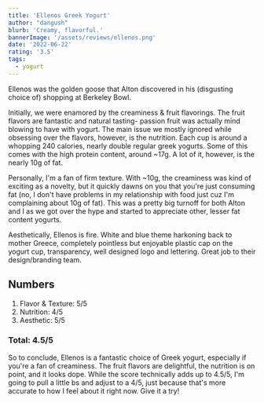 ```yaml
---
title: 'Ellenos Greek Yogurt'
author: "dangush"
blurb: 'Creamy, flavorful.'
bannerImage: '/assets/reviews/ellenos.png'
date: '2022-06-22'
rating: '3.5'
tags:
  - yogurt
---
```


Ellenos was the golden goose that Alton discovered in his (disgusting choice of) shopping at Berkeley Bowl. 

Initially, we were enamored by the creaminess & fruit flavorings. The fruit flavors are fantastic and natural tasting- passion fruit was actually mind blowing to have with yogurt. The main issue we mostly ignored while obsessing over the flavors, however, is the nutrition. Each cup is around a whopping 240 calories, nearly double regular greek yogurts. Some of this comes with the high protein content, around ~17g. A lot of it, however, is the nearly 10g of fat. 

Personally, I'm a fan of firm texture. With ~10g, the creaminess was kind of exciting as a novelty, but it quickly dawns on you that you're just consuming fat (no, I don't have problems in my relationship with food just cuz I'm complaining about 10g of fat). This was a pretty big turnoff for both Alton and I as we got over the hype and started to appreciate other, lesser fat content yogurts. 

Aesthetically, Ellenos is fire. White and blue theme harkoning back to mother Greece, completely pointless but enjoyable plastic cap on the yogurt cup, transparency, well designed logo and lettering. Great job to their design/branding team. 

## Numbers
1. Flavor & Texture: 5/5
2. Nutrition: 4/5
3. Aesthetic: 5/5

### Total: 4.5/5

So to conclude, Ellenos is a fantastic choice of Greek yogurt, especially if you're a fan of creaminess. The fruit flavors are delightful, the nutrition is on point, and it looks dope. While the score technically adds up to 4.5/5, I'm going to pull a little bs and adjust to a 4/5, just because that's more accurate to how I feel about it right now. Give it a try!
